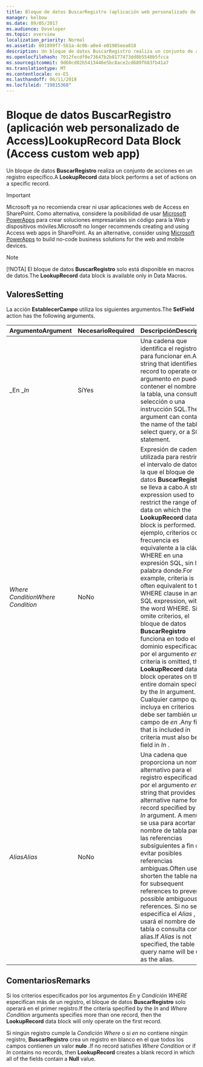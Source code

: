 ```yaml
---
title: Bloque de datos BuscarRegistro (aplicación web personalizado de Access)
manager: kelbow
ms.date: 09/05/2017
ms.audience: Developer
ms.topic: overview
localization_priority: Normal
ms.assetid: 001899f7-5b1a-4c0b-a0e4-e01985eea818
description: Un bloque de datos BuscarRegistro realiza un conjunto de acciones en un registro específico.
ms.openlocfilehash: 7012fecdf0e73647b2b8177473dd8b5540b5fcca
ms.sourcegitcommit: 9d60cd82b5413446e5bc8ace2cd689f683fb41a7
ms.translationtype: MT
ms.contentlocale: es-ES
ms.lasthandoff: 06/11/2018
ms.locfileid: "19815368"
---
```

# <a name="lookuprecord-data-block-access-custom-web-app"></a><span data-ttu-id="22f50-103">Bloque de datos BuscarRegistro (aplicación web personalizado de Access)</span><span class="sxs-lookup"><span data-stu-id="22f50-103">LookupRecord Data Block (Access custom web app)</span></span>

<span data-ttu-id="22f50-104">Un bloque de datos **BuscarRegistro** realiza un conjunto de acciones en un registro específico.</span><span class="sxs-lookup"><span data-stu-id="22f50-104">A **LookupRecord** data block performs a set of actions on a specific record.</span></span> 
  
> [!IMPORTANT]
> <span data-ttu-id="22f50-p101">Microsoft ya no recomienda crear ni usar aplicaciones web de Access en SharePoint. Como alternativa, considere la posibilidad de usar [Microsoft PowerApps](https://powerapps.microsoft.com/en-us/) para crear soluciones empresariales sin código para la Web y dispositivos móviles.</span><span class="sxs-lookup"><span data-stu-id="22f50-p101">Microsoft no longer recommends creating and using Access web apps in SharePoint. As an alternative, consider using [Microsoft PowerApps](https://powerapps.microsoft.com/en-us/) to build no-code business solutions for the web and mobile devices.</span></span> 
  
> [!NOTE]
> <span data-ttu-id="22f50-107">[!NOTA] El bloque de datos **BuscarRegistro** solo está disponible en macros de datos.</span><span class="sxs-lookup"><span data-stu-id="22f50-107">The **LookupRecord** data block is available only in Data Macros.</span></span> 
  
## <a name="setting"></a><span data-ttu-id="22f50-108">Valores</span><span class="sxs-lookup"><span data-stu-id="22f50-108">Setting</span></span>

<span data-ttu-id="22f50-109">La acción **EstablecerCampo** utiliza los siguientes argumentos.</span><span class="sxs-lookup"><span data-stu-id="22f50-109">The **SetField** action has the following arguments.</span></span> 
  
|<span data-ttu-id="22f50-110">**Argumento**</span><span class="sxs-lookup"><span data-stu-id="22f50-110">**Argument**</span></span>|<span data-ttu-id="22f50-111">**Necesario**</span><span class="sxs-lookup"><span data-stu-id="22f50-111">**Required**</span></span>|<span data-ttu-id="22f50-112">**Descripción**</span><span class="sxs-lookup"><span data-stu-id="22f50-112">**Description**</span></span>|
|:-----|:-----|:-----|
| <span data-ttu-id="22f50-113">_En _</span><span class="sxs-lookup"><span data-stu-id="22f50-113">_In_</span></span> <br/> |<span data-ttu-id="22f50-114">Sí</span><span class="sxs-lookup"><span data-stu-id="22f50-114">Yes</span></span>  <br/> |<span data-ttu-id="22f50-115">Una cadena que identifica el registro para funcionar en.</span><span class="sxs-lookup"><span data-stu-id="22f50-115">A string that identifies the record to operate on.</span></span> <span data-ttu-id="22f50-116">El argumento *en* puede contener el nombre de la tabla, una consulta de selección o una instrucción SQL.</span><span class="sxs-lookup"><span data-stu-id="22f50-116">The  *In*  argument can contain the name of the table, a select query, or a SQL statement.</span></span>  <br/> |
| <span data-ttu-id="22f50-117">_Where Condition_</span><span class="sxs-lookup"><span data-stu-id="22f50-117">_Where Condition_</span></span> <br/> |<span data-ttu-id="22f50-118">No</span><span class="sxs-lookup"><span data-stu-id="22f50-118">No</span></span>  <br/> |<span data-ttu-id="22f50-119">Expresión de cadena utilizada para restringir el intervalo de datos en la que el bloque de datos **BuscarRegistro** se lleva a cabo.</span><span class="sxs-lookup"><span data-stu-id="22f50-119">A string expression used to restrict the range of data on which the **LookupRecord** data block is performed.</span></span> <span data-ttu-id="22f50-120">Por ejemplo, criterios con frecuencia es equivalente a la cláusula WHERE en una expresión SQL, sin la palabra donde.</span><span class="sxs-lookup"><span data-stu-id="22f50-120">For example, criteria is often equivalent to the WHERE clause in an SQL expression, without the word WHERE.</span></span> <span data-ttu-id="22f50-121">Si se omite criterios, el bloque de datos **BuscarRegistro** funciona en todo el dominio especificado por el argumento *en* .</span><span class="sxs-lookup"><span data-stu-id="22f50-121">If criteria is omitted, the **LookupRecord** data block operates on the entire domain specified by the  *In*  argument.</span></span> <span data-ttu-id="22f50-122">Cualquier campo que se incluya en criterios debe ser también un campo de *en* .</span><span class="sxs-lookup"><span data-stu-id="22f50-122">Any field that is included in criteria must also be a field in  *In*  .</span></span>  <br/> |
| <span data-ttu-id="22f50-123">_Alias_</span><span class="sxs-lookup"><span data-stu-id="22f50-123">_Alias_</span></span> <br/> |<span data-ttu-id="22f50-124">No</span><span class="sxs-lookup"><span data-stu-id="22f50-124">No</span></span>  <br/> |<span data-ttu-id="22f50-125">Una cadena que proporciona un nombre alternativo para el registro especificado por el argumento *en* .</span><span class="sxs-lookup"><span data-stu-id="22f50-125">A string that provides an alternative name for the record specified by the  *In*  argument.</span></span> <span data-ttu-id="22f50-126">A menudo se usa para acortar el nombre de tabla para las referencias subsiguientes a fin de evitar posibles referencias ambiguas.</span><span class="sxs-lookup"><span data-stu-id="22f50-126">Often used to shorten the table name for subsequent references to prevent possible ambiguous references.</span></span> <span data-ttu-id="22f50-127">Si no se especifica el *Alias* , se usará el nombre de la tabla o consulta como el alias.</span><span class="sxs-lookup"><span data-stu-id="22f50-127">If  *Alias*  is not specified, the table or query name will be used as the alias.</span></span>  <br/> |
   
## <a name="remarks"></a><span data-ttu-id="22f50-128">Comentarios</span><span class="sxs-lookup"><span data-stu-id="22f50-128">Remarks</span></span>

<span data-ttu-id="22f50-129">Si los criterios especificados por los argumentos  *En*  y  *Condición WHERE*  especifican más de un registro, el bloque de datos **BuscarRegistro** solo operará en el primer registro.</span><span class="sxs-lookup"><span data-stu-id="22f50-129">If the criteria specified by the  *In*  and  *Where Condition*  arguments specifies more than one record, then the **LookupRecord** data block will only operate on the first record.</span></span> 
  
<span data-ttu-id="22f50-130">Si ningún registro cumple la *Condición Where* o si *en* no contiene ningún registro, **BuscarRegistro** crea un registro en blanco en el que todos los campos contienen un valor **nulo** .</span><span class="sxs-lookup"><span data-stu-id="22f50-130">If no record satisfies  *Where Condition*  or if  *In*  contains no records, then **LookupRecord** creates a blank record in which all of the fields contain a **Null** value.</span></span> 
  

